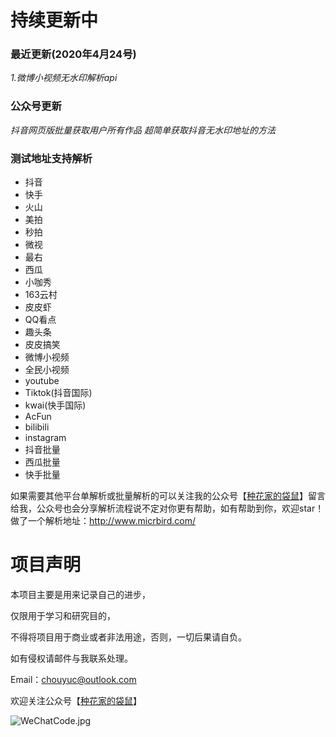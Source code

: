 # 持续更新中

### 最近更新(2020年4月24号)

*1.微博小视频无水印解析api*


### 公众号更新

*抖音网页版批量获取用户所有作品*
*超简单获取抖音无水印地址的方法*

### 测试地址支持解析

* 抖音 
* 快手 
* 火山
* 美拍
* 秒拍
* 微视
* 最右
* 西瓜
* 小咖秀
* 163云村
* 皮皮虾
* QQ看点
* 趣头条
* 皮皮搞笑
* 微博小视频
* 全民小视频
* youtube
* Tiktok(抖音国际)
* kwai(快手国际)
* AcFun
* bilibili
* instagram
* 抖音批量
* 西瓜批量
* 快手批量

如果需要其他平台单解析或批量解析的可以关注我的公众号【[种花家的袋鼠](https://github.com/chouYuc/ChouYuc_Api/blob/master/WeChatCode.jpg)】留言给我，公众号也会分享解析流程说不定对你更有帮助，如有帮助到你，欢迎star！
做了一个解析地址：http://www.micrbird.com/

# 项目声明
本项目主要是用来记录自己的进步，

仅限用于学习和研究目的，

不得将项目用于商业或者非法用途，否则，一切后果请自负。

如有侵权请邮件与我联系处理。

Email：chouyuc@outlook.com


欢迎关注公众号【[种花家的袋鼠](https://github.com/chouYuc/ChouYuc_Api/blob/master/WeChatCode.jpg)】

![WeChatCode.jpg](https://github.com/chouYuc/ChouYuc_Api/blob/master/WeChatCode.jpg)
